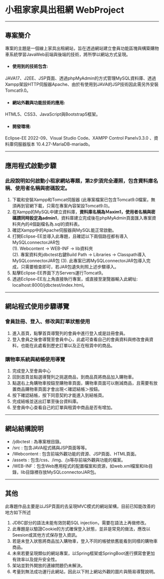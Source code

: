 # 小租家家具出租網 WebProject

---

## 專案簡介
專案的主題是一個線上家具出租網站，旨在透過網站建立會員功能區塊與構築購物車系統學習JavaWeb前端與後端的技術，將所學以網站方式呈現。
- #### 使用到的技術包含:
JAVA17、J2EE、JSP頁面、透過phpMyAdmin的方式管理MySQL資料庫、透過Xampp架設HTTP伺服器Apache、由於有使用到JAVA的JSP技術因此需另外安裝Tomcat9.0。
- #### 網站外觀與功能技術的應用:
HTML5、CSS3、JavaScript與Bootstrap5框架。
- #### 開發環境:
Eclipse-EE 2022-09、Visual Studio Code、XAMPP Control Panelv3.3.0 、資料庫伺服器版本 10.4.27-MariaDB-mariadb。

---
## 應用程式啟動步驟
### 此段說明如何啟動小租家網站專題，第2步須完全遵照，包含資料庫名稱、使用者名稱與密碼設定。
1. 下載和安裝Xampp和Tomcat伺服器 (此專案檔案已包含Tomcat9.0檔案，無須再到官網下載，只需在專案內容架設Tomcat9.0)。
2. 在Xampp的MySQL中建立資料庫，**資料庫名稱為Ｍaxim1，使用者名稱與密碼請同時設定為admin1**，資料庫建立完成後在phpMyAdmin頁面匯入專案資料夾內的4個副檔名為.sql的資料表。
3. 確認Xampp中的Apache伺服器與MySQL能正常啟動。
4. 打開Eclipse-EE並導入此專題，且確認以下兩個路徑都有導入MySQLconnectorJAR包 </br>
(1). Webcontent -> WEB-INF -> lib資料夾 </br>
(2). 專案資料夾jdbctest右鍵Build Path -> Libraries -> Classpath導入MySQLconnectorJAR包
(3). 此專案已將MySQLconnectorJAR包導入完成，只需要檢查即可，若JAR包遺失則照上述步驟導入。
5. 點擊Eclipse-EE界面下方Servers運行Tomcat9。
6. 透過Eclipse-EE左上角直接執行專案，或直接至瀏覽器輸入此網址: localhost:8000/jdbctest/index.html。
---
## 網站程式使用步驟導覽
### 會員註冊、登入、修改與訂單狀態使用</br>
1. 進入首頁，點擊首頁導覽列的會員中進行登入或是註冊會員。
2. 登入會員之後會導覽至會員中心，此處可查看自己的會員資料與修改會員資料，也能在此處看到歷史訂單以及正在租賃中的商品。
### 購物車系統與結帳使用導覽</br>
1. 完成登入至會員中心
2. 回到首頁並點選導覽列之挑選商品，到商品頁將商品加入購物車。
3. 點選右上角購物車按鈕至購物車頁面，購物車頁面可以刪減商品，且需要有放置商品購物車頁面才會出現＜確認結帳＞按鈕。
4. 按下確認結帳，按下同意契約才能進入到結帳頁。
5. 完成結帳並送出訂單至後台資料庫。
6. 至會員中心查看自己的訂單與租賃中商品是否有增加。
---
## 網站結構說明
- /jdbctest : 為專案根目錄。
- /src : 包含JAVA程式碼與JSP頁面等等。
- /Webcontent : 包含前端外觀功能的資源、JSP頁面、HTML頁面。
- /assets : 包含/css、/img、/js等存前端外觀與功能的檔案。
- /WEB-INF：包含Web應用程式的配置檔案和資源，如web.xml檔案和lib目錄，lib目錄裡存放MySQLconnectorJAR包。
---
## 其他
此專題作品主要是以JSP頁面的去呈現MVC模式的網站架構，目前已知能改善的地方如下所述
1. JDBC部分的語法未能有效防範SQL injection，需要在語法上再做修改。
2. 此專題是以驗證Cookie的方式確保登入狀態，並非是常見的做法，應改以Seesion或其他方式保存登入資訊。
3. 若是未登入狀態將商品加入購物車，登入不同的帳號依舊能看到同樣的購物車商品。
4. 未來若要呈現類似的網站專案，以Spring框架或SpringBoot進行撰寫會更加有效率以及提升安全性。
5. 架站並對外開放的連線問題仍未解決。
6. 考量到無法成功運行此網站，因此以下附上網站外觀的圖片與簡易導覽說明。</br>

